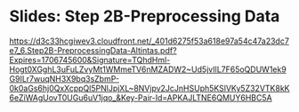 # Slides: Step 2B-Preprocessing Data

https://d3c33hcgiwev3.cloudfront.net/_401d6275f53a618e97a54c47a23dc7e7_6.Step2B-PreprocessingData-Altintas.pdf?Expires=1706745600&Signature=TQhdHml-Hogt0XGghL3uFuLZvyMt1WMmeTV6nMZADW2~Ud5jvIlL7F65oQDUW1ek9G9ILr7wuqNH3X9bq3sZbmP-0k0aGs6hj0QxXcppQl5PNlJpjXL~8NVjpv2JcJnHSUph5KSlVKy5Z32VTK8kK6eZiWAgUovT0UGu6uV1jqo_&Key-Pair-Id=APKAJLTNE6QMUY6HBC5A